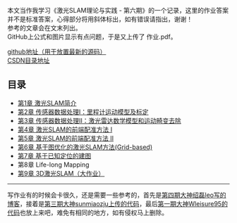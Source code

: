 本文当作我学习《激光SLAM理论与实践 - 第六期》的一个记录，这里的作业答案并不是标准答案，心得部分将用斜体标出，如有错误请指出，谢谢！  
参考的文章会在文末列出。  
GitHub上公式和图片显示有点问题，于是又上传了 作业.pdf。
  
[github地址（用于放置最新的源码）](https://github.com/smzztx/shenlanxueyuan_laser_slam_2d)  
[CSDN目录地址](https://blog.csdn.net/shamozhizhoutx/article/details/120630588)  
  
## 目录
- [第1章 激光SLAM简介](第1章%20激光SLAM简介/作业.md)
- [第2章 传感器数据处理I：里程计运动模型及标定](第2章%20传感器数据处理I：里程计运动模型及标定/作业.md)
- [第3章 传感器数据处理II：激光雷达数学模型和运动畸变去除](第3章%20传感器数据处理II：激光雷达数学模型和运动畸变去除/作业.md)
- [第4章 激光SLAM的前端配准方法 Ⅰ](第4章%20激光SLAM的前端配准方法%20Ⅰ/作业.md)
- [第5章 激光SLAM的前端配准方法 Ⅱ](第5章%20激光SLAM的前端配准方法%20Ⅱ/作业.md)
- [第6章 基于图优化的激光SLAM方法(Grid-based)](第6章%20基于图优化的激光SLAM方法(Grid-based)/作业.md)
- [第7章 基于已知定位的建图](第7章%20基于已知定位的建图/作业.md)
- 第8章 Life-long Mapping
- [第9章 3D激光SLAM（大作业）](第9章%203D激光SLAM（大作业）/作业.md)
  
---------
写作业有的时候会卡很久，还是需要一些参考的，首先是[第四期大神绍磊leo写的博客](https://blog.csdn.net/m0_37340621/article/details/104106570)，接着是[第三期大神sunmiaozju上传的代码](https://github.com/sunmiaozju/shenlan-laser-slam-2d)，最后[第一期大神Wleisure95的代码](https://github.com/Wleisure95/laser_slam)也放上来吧，难免有相同的地方，如有侵权马上删除。
